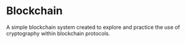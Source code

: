 # Blockchain
A simple blockchain system created to explore and practice the use of cryptography within blockchain protocols.
